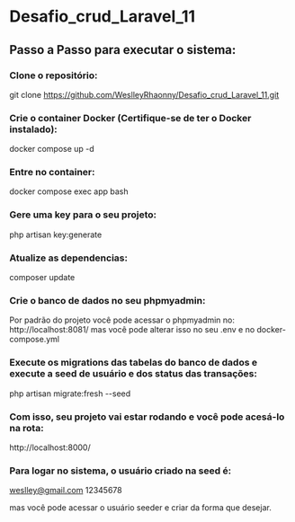 # Desafio_crud_Laravel_11

## Passo a Passo para executar o sistema:

### Clone o repositório:
git clone https://github.com/WeslleyRhaonny/Desafio_crud_Laravel_11.git

### Crie o container Docker (Certifique-se de ter o Docker instalado):
docker compose up -d

### Entre no container:
docker compose exec app bash

### Gere uma key para o seu projeto:
php artisan key:generate

### Atualize as dependencias:
composer update

### Crie o banco de dados no seu phpmyadmin:
Por padrão do projeto você pode acessar o phpmyadmin no: http://localhost:8081/ mas você pode alterar isso no seu .env e no docker-compose.yml

### Execute os migrations das tabelas do banco de dados e execute a seed de usuário e dos status das transações:
php artisan migrate:fresh --seed

### Com isso, seu projeto vai estar rodando e você pode acesá-lo na rota: 
http://localhost:8000/

### Para logar no sistema, o usuário criado na seed é:
weslley@gmail.com
12345678

mas você pode acessar o usuário seeder e criar da forma que desejar.
